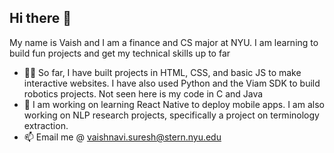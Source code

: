 ## Hi there 👋

My name is Vaish and I am a finance and CS major at NYU. I am learning to build fun projects and get my technical skills up to far

- 👷‍♂️ So far, I have built projects in HTML, CSS, and basic JS to make interactive websites. I have also used Python and the Viam SDK to build robotics projects. Not seen here is my code in C and Java
- 🌱 I am working on learning React Native to deploy mobile apps. I am also working on NLP research projects, specifically a project on terminology extraction.
- 📫 Email me @ vaishnavi.suresh@stern.nyu.edu

